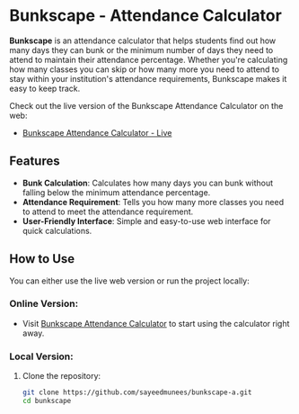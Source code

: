 # Bunkscape - Attendance Calculator

**Bunkscape** is an attendance calculator that helps students find out how many days they can bunk or the minimum number of days they need to attend to maintain their attendance percentage. Whether you're calculating how many classes you can skip or how many more you need to attend to stay within your institution's attendance requirements, Bunkscape makes it easy to keep track.

Check out the live version of the Bunkscape Attendance Calculator on the web:
- [Bunkscape Attendance Calculator - Live](https://sayeedmunees.github.io/bunkscape-attendance/)

## Features

- **Bunk Calculation**: Calculates how many days you can bunk without falling below the minimum attendance percentage.
- **Attendance Requirement**: Tells you how many more classes you need to attend to meet the attendance requirement.
- **User-Friendly Interface**: Simple and easy-to-use web interface for quick calculations.

## How to Use

You can either use the live web version or run the project locally:

### Online Version:
- Visit [Bunkscape Attendance Calculator](https://sayeedmunees.github.io/bunkscape-attendance/) to start using the calculator right away.

### Local Version:

1. Clone the repository:
   ```bash
   git clone https://github.com/sayeedmunees/bunkscape-a.git
   cd bunkscape

